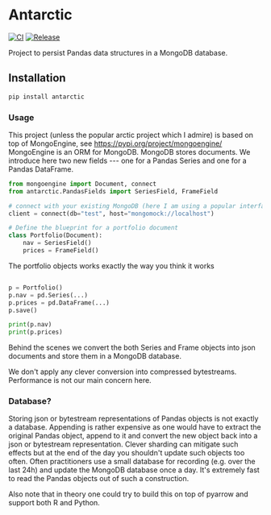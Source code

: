 # Antarctic
[![CI](https://github.com/tschm/antarctic/workflows/CI/badge.svg)](https://github.com/tschm/antarctic/actions/)
[![Release](https://github.com/tschm/antarctic/workflows/Release/badge.svg)](https://github.com/tschm/antarctic/actions/)

Project to persist Pandas data structures in a MongoDB database. 

## Installation
```python
pip install antarctic
```

###  Usage
This project (unless the popular arctic project which I admire) is based on top of MongoEngine, see https://pypi.org/project/mongoengine/
MongoEngine is an ORM for MongoDB. MongoDB stores documents. 
We introduce here two new fields --- one for a Pandas Series and one for a Pandas DataFrame.

```python
from mongoengine import Document, connect
from antarctic.PandasFields import SeriesField, FrameField

# connect with your existing MongoDB (here I am using a popular interface mocking a MongoDB)
client = connect(db="test", host="mongomock://localhost")

# Define the blueprint for a portfolio document
class Portfolio(Document):
    nav = SeriesField()
    prices = FrameField()
```

The portfolio objects works exactly the way you think it works

```python

p = Portfolio()
p.nav = pd.Series(...)
p.prices = pd.DataFrame(...)
p.save()

print(p.nav)
print(p.prices)
```

Behind the scenes we convert the both Series and Frame objects into json documents and
store them in a MongoDB database.

We don't apply any clever conversion into compressed bytestreams. Performance is not our main concern here.

### Database?

Storing json or bytestream representations of Pandas objects is not exactly a database. Appending is rather expensive as one would have
to extract the original Pandas object, append to it and convert the new object back into a json or bytestream representation.
Clever sharding can mitigate such effects but at the end of the day you shouldn't update such objects too often. Often practitioners
use a small database for recording (e.g. over the last 24h) and update the MongoDB database once a day. It's extremely fast to read the Pandas objects
out of such a construction.

Also note that in theory one could try to build this on top of pyarrow and support both R and Python. 